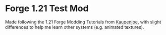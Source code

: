 # Forge 1.21 Test Mod
Made following the 1.21 Forge Modding Tutorials from [Kaupenjoe](https://www.youtube.com/@ModdingByKaupenjoe), with slight
differences to help me learn other systems (e.g. animated textures).
